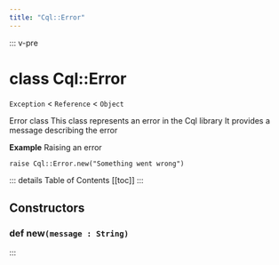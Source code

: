```yaml
---
title: "Cql::Error"
---
```


::: v-pre
# class Cql::Error
`Exception` < `Reference` < `Object`

Error class
This class represents an error in the Cql library
It provides a message describing the error

**Example** Raising an error

```crystal
raise Cql::Error.new("Something went wrong")
```
::: details Table of Contents
[[toc]]
:::



## Constructors


### def new`(message : String)`







:::